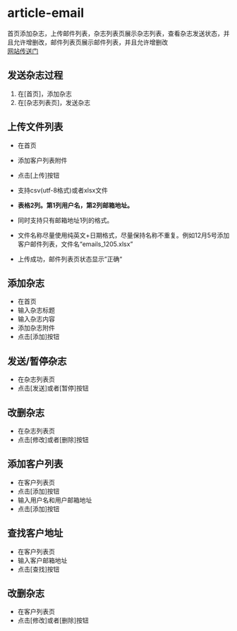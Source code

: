 # article-email

首页添加杂志，上传邮件列表，杂志列表页展示杂志列表，查看杂志发送状态，并且允许增删改，邮件列表页展示邮件列表，并且允许增删改  
[网站传送门](http://wp.idatage.com:3041/)  

## 发送杂志过程  
  1. 在[首页]，添加杂志  
  2. 在[杂志列表页]，发送杂志  

## 上传文件列表  
  * 在首页  
  * 添加客户列表附件  
  * 点击[上传]按钮  
  
  * 支持csv(utf-8格式)或者xlsx文件  
  * **表格2列。第1列用户名，第2列邮箱地址。**  
  * 同时支持只有邮箱地址1列的格式。  
  * 文件名称尽量使用纯英文+日期格式，尽量保持名称不重复。例如12月5号添加客户邮件列表，文件名“emails_1205.xlsx”  
  * 上传成功，邮件列表页状态显示”正确“  

## 添加杂志  
  * 在首页  
  * 输入杂志标题  
  * 输入杂志内容  
  * 添加杂志附件  
  * 点击[添加]按钮  
  
## 发送/暂停杂志  
  * 在杂志列表页  
  * 点击[发送]或者[暂停]按钮  

## 改删杂志  
  * 在杂志列表页  
  * 点击[修改]或者[删除]按钮  

## 添加客户列表  
  * 在客户列表页  
  * 点击[添加]按钮  
  * 输入用户名和用户邮箱地址
  * 点击[添加]按钮  

## 查找客户地址    
  * 在客户列表页  
  * 输入客户邮箱地址  
  * 点击[查找]按钮  

## 改删杂志  
  * 在客户列表页  
  * 点击[修改]或者[删除]按钮  
  